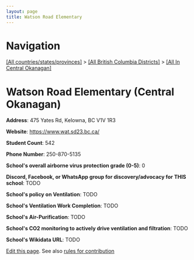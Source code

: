 ```yaml
---
layout: page
title: Watson Road Elementary
---
```

# Navigation

[[All countries/states/provinces]](../../..) > [[All British Columbia Districts]](../..) > [[All In Central Okanagan]](..)

# Watson Road Elementary (Central Okanagan)

**Address**: 475 Yates Rd, Kelowna, BC V1V 1R3

**Website**: <https://www.wat.sd23.bc.ca/>

**Student Count**: 542

**Phone Number**: 250-870-5135

**School's overall airborne virus protection grade (0-5)**: 0

**Discord, Facebook, or WhatsApp group for discovery/advocacy for THIS school**: TODO

**School's policy on Ventilation**: TODO

**School's Ventilation Work Completion**: TODO

**School's Air-Purification**: TODO

**School's CO2 monitoring to actively drive ventilation and filtration**: TODO

**School's Wikidata URL**: TODO


[Edit this page](https://github.com/ventilate-schools/BC/edit/main/./Central_Okanagan/Watson_Road_Elementary.md). See also [rules for contribution](../../../contribution-rules/)